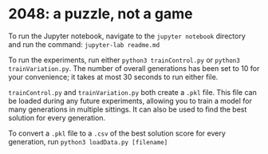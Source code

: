 # 2048: a puzzle, not a game

To run the Jupyter notebook, navigate to the `jupyter notebook` directory and run the command: `jupyter-lab readme.md`

To run the experiments, run either `python3 trainControl.py` or `python3 trainVariation.py`. The number of overall generations has been set to 10 for your convenience; it takes at most 30 seconds to run either file.

`trainControl.py` and `trainVariation.py` both create a `.pkl` file. This file can be loaded during any future experiments, allowing you to train a model for many generations in multiple sittings. It can also be used to find the best solution for every generation.

To convert a `.pkl` file to a `.csv` of the best solution score for every generation, run `python3 loadData.py [filename]`


